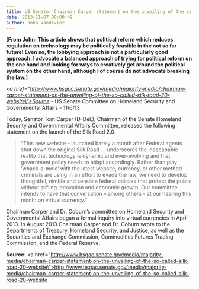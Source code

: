```yaml
---
title: US Senate: Chairman Carper statement on the unveiling of the so-called “Silk Road 2.0” website
date: 2013-11-07 00:00:49
author: John Vandivier
---
```




<b>[From John: This article shows that political reform which reduces regulation on technology may be politically feasible in the not so far future! Even so, the lobbying approach is not a particularly good approach. I advocate a balanced approach of trying for political reform on the one hand and looking for ways to creatively get around the political system on the other hand, although I of course do not advocate breaking the law.]</b>

<em><a href=\"http://www.hsgac.senate.gov/media/majority-media/chairman-carper-statement-on-the-unveiling-of-the-so-called-silk-road-20-website\">Source</a></em> - US Senate Committee on Homeland Security and Governmental Affairs - 11/6/13

Today, Senator Tom Carper (D-Del.), Chairman of the Senate Homeland Security and Governmental Affairs Committee, released the following statement on the launch of the Silk Road 2.0:
<blockquote>“This new website – launched barely a month after Federal agents shut down the original Silk Road -- underscores the inescapable reality that technology is dynamic and ever-evolving and that government policy needs to adapt accordingly. Rather than play ‘whack-a-mole’ with the latest website, currency, or other method criminals are using in an effort to evade the law, we need to develop thoughtful, nimble and sensible federal policies that protect the public without stifling innovation and economic growth. Our committee intends to have that conversation – among others - at our hearing this month on virtual currency.”</blockquote>
Chairman Carper and Dr. Coburn’s committee on Homeland Security and Governmental Affairs began a formal inquiry into virtual currencies in April 2013. In August 2013 Chairman Carper and Dr. Coburn wrote to the Departments of Treasury, Homeland Security, and Justice, as well as the Securities and Exchange Commission, Commodities Futures Trading Commission, and the Federal Reserve.

<strong>Source: </strong><a href=\"http://www.hsgac.senate.gov/media/majority-media/chairman-carper-statement-on-the-unveiling-of-the-so-called-silk-road-20-website\">http://www.hsgac.senate.gov/media/majority-media/chairman-carper-statement-on-the-unveiling-of-the-so-called-silk-road-20-website</a>